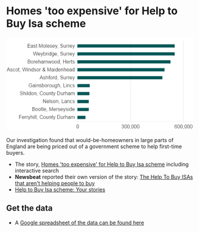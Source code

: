 # Homes 'too expensive' for Help to Buy Isa scheme

![](https://raw.githubusercontent.com/BBC-Data-Unit/helptobuy/master/2bedhouseschart.png)

Our investigation found that would-be-homeowners in large parts of England are being priced out of a government scheme to help first-time buyers.

* The story, [Homes 'too expensive' for Help to Buy Isa scheme](http://www.bbc.co.uk/news/uk-england-36424548) including interactive search
* **Newsbeat** reported their own version of the story: [The Help To Buy ISAs that aren't helping people to buy](http://www.bbc.co.uk/newsbeat/article/36575795/the-help-to-buy-isas-that-arent-helping-people-to-buy)
* [Help to Buy Isa scheme: Your stories](http://www.bbc.co.uk/news/uk-england-36576068)

## Get the data

* A [Google spreadsheet of the data can be found here](https://docs.google.com/spreadsheets/d/1rBf9a3ZU1ecyCxK_jUhmjt2n8cRIvBqoQ5zwl7xs0Oo/edit#gid=0)
